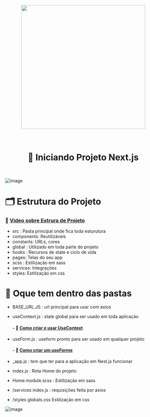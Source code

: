 
<h1 align="center">
<img width=400 src="https://user-images.githubusercontent.com/60453269/187978905-94861e0a-3836-45ac-b471-9f31394cbf95.png">
</h1>


<br/>
<h1 align="center">
      🚩 Iniciando Projeto Next.js 
</h1> 

<br/>

![image](https://user-images.githubusercontent.com/60453269/187967903-e4592bad-557a-408c-82aa-42638298f763.png)

# 🗂 Estrutura do Projeto 

### 🎥 [Video sobre Estrura de Projeto](https://www.youtube.com/watch?v=X2RKRKdqqwM&list=LL&index=11)


- src : Pasta principal onde fica toda esturutura
- components: Reutilizáveis
- constants: URLs, cores
- global : Utilizado em toda parte do projeto
- hooks : Recursos de state e ciclo de vida 
- pages: Telas do seu app
- scss : Estilização em sass 
- services: Integrações
- styles:  Estilização em css

# 📂 Oque tem dentro das pastas

- BASE_URL.JS : url principal para usar com axios 
- useContext.js : state global para ser usado em toda aplicação 

   #### - 🎥 [Como criar e usar UseContext](https://www.youtube.com/watch?v=jo-IV8i5Gdk&list=LL&index=7)
   
- useForm.js : useform pronto para ser usado em qualquer projeto 
   #### - 🎥 [Como criar um useForme](https://www.youtube.com/watch?v=8Kn-Xd8mESc)

- _app.js : tem que ter para a aplicação em Nest.js funcionar
- index.js : Rota Home do projeto 
- Home.module.scss : Estilização em sass
- /services index.js : requisições feita por axios 
- /styles globals.css Estilização em css

![image](https://user-images.githubusercontent.com/60453269/187919618-9b05f095-4d59-4afe-b7cc-3bf89677b51e.png) 


